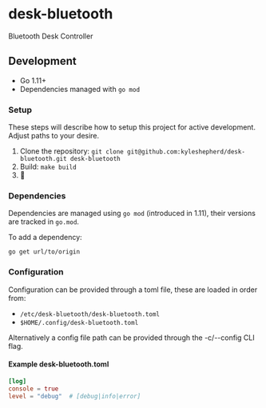 # desk-bluetooth

Bluetooth Desk Controller


## Development

 - Go 1.11+
 - Dependencies managed with `go mod`

### Setup

These steps will describe how to setup this project for active development. Adjust paths to your desire.

1. Clone the repository: `git clone git@github.com:kyleshepherd/desk-bluetooth.git desk-bluetooth`
2. Build: `make build`
3. 🍻

### Dependencies

Dependencies are managed using `go mod` (introduced in 1.11), their versions
are tracked in `go.mod`.

To add a dependency:
```
go get url/to/origin
```

### Configuration

Configuration can be provided through a toml file, these are loaded
in order from:

- `/etc/desk-bluetooth/desk-bluetooth.toml`
- `$HOME/.config/desk-bluetooth.toml`

Alternatively a config file path can be provided through the
-c/--config CLI flag.

#### Example desk-bluetooth.toml
```toml
[log]
console = true
level = "debug"  # [debug|info|error]
```
